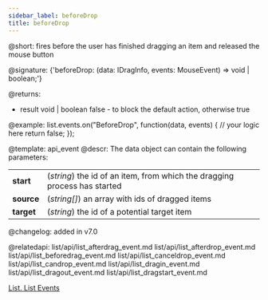 ```yaml
---
sidebar_label: beforeDrop
title: beforeDrop
---          
```


@short: fires before the user has finished dragging an item and released the mouse button

@signature: {'beforeDrop: (data: IDragInfo, events: MouseEvent) => void | boolean;'}

@returns:
- result	void | boolean		false - to block the default action, otherwise true

@example:
list.events.on("BeforeDrop", function(data, events) {
    // your logic here
    return false;
});


@template: api_event
@descr:
The data object can contain the following parameters:

<table class="webixdoc_links">
	<tbody>
        <tr>
			<td class="webixdoc_links0"><b>start</b></td>
			<td>(<i>string</i>) the id of an item, from which the dragging process has started</td>
		</tr>
        <tr>
			<td class="webixdoc_links0"><b>source</b></td>
			<td>(<i>string[]</i>) an array with ids of dragged items</td>
		</tr>
        <tr>
			<td class="webixdoc_links0"><b>target</b></td>
			<td>(<i>string</i>) the id of a potential target item</td>
		</tr>
    </tbody>
</table>


@changelog: added in v7.0

@relatedapi:
list/api/list_afterdrag_event.md
list/api/list_afterdrop_event.md
list/api/list_beforedrag_event.md
list/api/list_canceldrop_event.md
list/api/list_candrop_event.md
list/api/list_dragin_event.md
list/api/list_dragout_event.md
list/api/list_dragstart_event.md

[List. List Events](https://snippet.dhtmlx.com/iwt1yd61)

